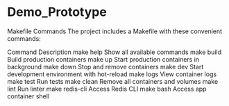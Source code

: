 # Demo_Prototype
Makefile Commands
The project includes a Makefile with these convenient commands:

Command	Description
make help	Show all available commands
make build	Build production containers
make up	Start production containers in background
make down	Stop and remove containers
make dev	Start development environment with hot-reload
make logs	View container logs
make test	Run tests
make clean	Remove all containers and volumes
make lint	Run linter
make redis-cli	Access Redis CLI
make bash	Access app container shell